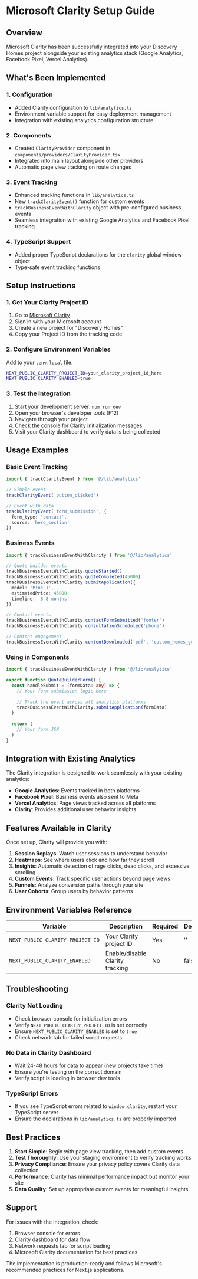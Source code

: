 # Microsoft Clarity Setup Guide

## Overview
Microsoft Clarity has been successfully integrated into your Discovery Homes project alongside your existing analytics stack (Google Analytics, Facebook Pixel, Vercel Analytics).

## What's Been Implemented

### 1. Configuration
- Added Clarity configuration to `lib/analytics.ts`
- Environment variable support for easy deployment management
- Integration with existing analytics configuration structure

### 2. Components
- Created `ClarityProvider` component in `components/providers/ClarityProvider.tsx`
- Integrated into main layout alongside other providers
- Automatic page view tracking on route changes

### 3. Event Tracking
- Enhanced tracking functions in `lib/analytics.ts`
- New `trackClarityEvent()` function for custom events
- `trackBusinessEventWithClarity` object with pre-configured business events
- Seamless integration with existing Google Analytics and Facebook Pixel tracking

### 4. TypeScript Support
- Added proper TypeScript declarations for the `clarity` global window object
- Type-safe event tracking functions

## Setup Instructions

### 1. Get Your Clarity Project ID
1. Go to [Microsoft Clarity](https://clarity.microsoft.com/)
2. Sign in with your Microsoft account
3. Create a new project for "Discovery Homes"
4. Copy your Project ID from the tracking code

### 2. Configure Environment Variables
Add to your `.env.local` file:
```bash
NEXT_PUBLIC_CLARITY_PROJECT_ID=your_clarity_project_id_here
NEXT_PUBLIC_CLARITY_ENABLED=true
```

### 3. Test the Integration
1. Start your development server: `npm run dev`
2. Open your browser's developer tools (F12)
3. Navigate through your project
4. Check the console for Clarity initialization messages
5. Visit your Clarity dashboard to verify data is being collected

## Usage Examples

### Basic Event Tracking
```typescript
import { trackClarityEvent } from '@/lib/analytics'

// Simple event
trackClarityEvent('button_clicked')

// Event with data
trackClarityEvent('form_submission', {
  form_type: 'contact',
  source: 'hero_section'
})
```

### Business Events
```typescript
import { trackBusinessEventWithClarity } from '@/lib/analytics'

// Quote builder events
trackBusinessEventWithClarity.quoteStarted()
trackBusinessEventWithClarity.quoteCompleted(45000)
trackBusinessEventWithClarity.submitApplication({
  model: 'Pine 1',
  estimatedPrice: 45000,
  timeline: '6-8 months'
})

// Contact events
trackBusinessEventWithClarity.contactFormSubmitted('footer')
trackBusinessEventWithClarity.consultationScheduled('phone')

// Content engagement
trackBusinessEventWithClarity.contentDownloaded('pdf', 'custom_homes_guide')
```

### Using in Components
```typescript
import { trackBusinessEventWithClarity } from '@/lib/analytics'

export function QuoteBuilderForm() {
  const handleSubmit = (formData: any) => {
    // Your form submission logic here
    
    // Track the event across all analytics platforms
    trackBusinessEventWithClarity.submitApplication(formData)
  }
  
  return (
    // Your form JSX
  )
}
```

## Integration with Existing Analytics

The Clarity integration is designed to work seamlessly with your existing analytics:

- **Google Analytics**: Events tracked in both platforms
- **Facebook Pixel**: Business events also sent to Meta
- **Vercel Analytics**: Page views tracked across all platforms
- **Clarity**: Provides additional user behavior insights

## Features Available in Clarity

Once set up, Clarity will provide you with:

1. **Session Replays**: Watch user sessions to understand behavior
2. **Heatmaps**: See where users click and how far they scroll
3. **Insights**: Automatic detection of rage clicks, dead clicks, and excessive scrolling
4. **Custom Events**: Track specific user actions beyond page views
5. **Funnels**: Analyze conversion paths through your site
6. **User Cohorts**: Group users by behavior patterns

## Environment Variables Reference

| Variable | Description | Required | Default |
|----------|-------------|----------|---------|
| `NEXT_PUBLIC_CLARITY_PROJECT_ID` | Your Clarity project ID | Yes | '' |
| `NEXT_PUBLIC_CLARITY_ENABLED` | Enable/disable Clarity tracking | No | false |

## Troubleshooting

### Clarity Not Loading
- Check browser console for initialization errors
- Verify `NEXT_PUBLIC_CLARITY_PROJECT_ID` is set correctly
- Ensure `NEXT_PUBLIC_CLARITY_ENABLED` is set to `true`
- Check network tab for failed script requests

### No Data in Clarity Dashboard
- Wait 24-48 hours for data to appear (new projects take time)
- Ensure you're testing on the correct domain
- Verify script is loading in browser dev tools

### TypeScript Errors
- If you see TypeScript errors related to `window.clarity`, restart your TypeScript server
- Ensure the declarations in `lib/analytics.ts` are properly imported

## Best Practices

1. **Start Simple**: Begin with page view tracking, then add custom events
2. **Test Thoroughly**: Use your staging environment to verify tracking works
3. **Privacy Compliance**: Ensure your privacy policy covers Clarity data collection
4. **Performance**: Clarity has minimal performance impact but monitor your site
5. **Data Quality**: Set up appropriate custom events for meaningful insights

## Support

For issues with the integration, check:
1. Browser console for errors
2. Clarity dashboard for data flow
3. Network requests tab for script loading
4. Microsoft Clarity documentation for best practices

The implementation is production-ready and follows Microsoft's recommended practices for Next.js applications.

